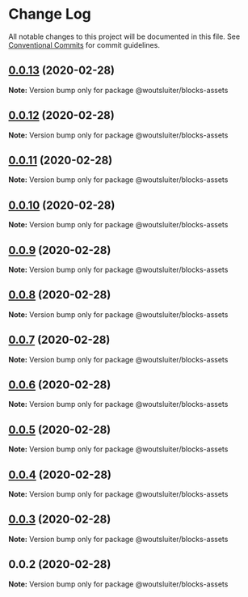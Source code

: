 # Change Log

All notable changes to this project will be documented in this file.
See [Conventional Commits](https://conventionalcommits.org) for commit guidelines.

## [0.0.13](https://github.com/woutsluiter/blocks/compare/v0.0.12...v0.0.13) (2020-02-28)

**Note:** Version bump only for package @woutsluiter/blocks-assets





## [0.0.12](https://github.com/woutsluiter/blocks/compare/v0.0.11...v0.0.12) (2020-02-28)

**Note:** Version bump only for package @woutsluiter/blocks-assets





## [0.0.11](https://github.com/woutsluiter/blocks/compare/v0.0.10...v0.0.11) (2020-02-28)

**Note:** Version bump only for package @woutsluiter/blocks-assets





## [0.0.10](https://github.com/woutsluiter/blocks/compare/v0.0.9...v0.0.10) (2020-02-28)

**Note:** Version bump only for package @woutsluiter/blocks-assets





## [0.0.9](https://github.com/woutsluiter/blocks/compare/v0.0.8...v0.0.9) (2020-02-28)

**Note:** Version bump only for package @woutsluiter/blocks-assets





## [0.0.8](https://github.com/woutsluiter/blocks/compare/v0.0.7...v0.0.8) (2020-02-28)

**Note:** Version bump only for package @woutsluiter/blocks-assets





## [0.0.7](https://github.com/woutsluiter/blocks/compare/v0.0.6...v0.0.7) (2020-02-28)

**Note:** Version bump only for package @woutsluiter/blocks-assets





## [0.0.6](https://github.com/woutsluiter/blocks/compare/v0.0.5...v0.0.6) (2020-02-28)

**Note:** Version bump only for package @woutsluiter/blocks-assets





## [0.0.5](https://github.com/woutsluiter/blocks/compare/v0.0.4...v0.0.5) (2020-02-28)

**Note:** Version bump only for package @woutsluiter/blocks-assets





## [0.0.4](https://github.com/woutsluiter/blocks/compare/v0.0.3...v0.0.4) (2020-02-28)

**Note:** Version bump only for package @woutsluiter/blocks-assets





## [0.0.3](https://github.com/woutsluiter/blocks/compare/v0.0.2...v0.0.3) (2020-02-28)

**Note:** Version bump only for package @woutsluiter/blocks-assets





## 0.0.2 (2020-02-28)

**Note:** Version bump only for package @woutsluiter/blocks-assets
